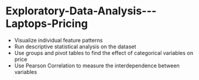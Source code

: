 # Exploratory-Data-Analysis---Laptops-Pricing

 - Visualize individual feature patterns
 - Run descriptive statistical analysis on the dataset
 - Use groups and pivot tables to find the effect of categorical variables on price
 - Use Pearson Correlation to measure the interdependence between variables
